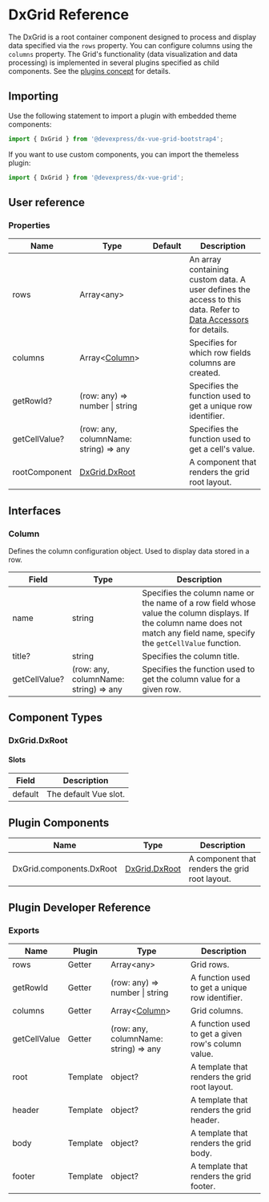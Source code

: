 # DxGrid Reference

The DxGrid is a root container component designed to process and display data specified via the `rows` property. You can configure columns using the `columns` property. The Grid's functionality (data visualization and data processing) is implemented in several plugins specified as child components. See the [plugins concept](../guides/plugin-overview.md) for details.

## Importing

Use the following statement to import a plugin with embedded theme components:

```js
import { DxGrid } from '@devexpress/dx-vue-grid-bootstrap4';
```

If you want to use custom components, you can import the themeless plugin:

```js
import { DxGrid } from '@devexpress/dx-vue-grid';
```

## User reference

### Properties

Name | Type | Default | Description
-----|------|---------|------------
rows | Array&lt;any&gt; | | An array containing custom data. A user defines the access to this data. Refer to [Data Accessors](../guides/data-accessors.md) for details.
columns | Array&lt;[Column](#column)&gt; | | Specifies for which row fields columns are created.
getRowId? | (row: any) => number &#124; string | | Specifies the function used to get a unique row identifier.
getCellValue? | (row: any, columnName: string) => any | | Specifies the function used to get a cell's value.
rootComponent | [DxGrid.DxRoot](#dxgriddxroot) | | A component that renders the grid root layout.

## Interfaces

### Column

Defines the column configuration object. Used to display data stored in a row.

Field | Type | Description
------|------|------------
name | string | Specifies the column name or the name of a row field whose value the column displays. If the column name does not match any field name, specify the `getCellValue` function.
title? | string | Specifies the column title.
getCellValue? | (row: any, columnName: string) => any | Specifies the function used to get the column value for a given row.

## Component Types

### DxGrid.DxRoot

#### Slots

Field | Description
------|------------
default | The default Vue slot.

## Plugin Components

Name | Type | Description
-----|------|------------
DxGrid.components.DxRoot | [DxGrid.DxRoot](#dxgriddxroot) | A component that renders the grid root layout.

## Plugin Developer Reference

### Exports

Name | Plugin | Type | Description
-----|--------|------|------------
rows | Getter | Array&lt;any&gt; | Grid rows.
getRowId | Getter | (row: any) => number &#124; string | A function used to get a unique row identifier.
columns | Getter | Array&lt;[Column](#column)&gt; | Grid columns.
getCellValue | Getter | (row: any, columnName: string) => any | A function used to get a given row's column value.
root | Template | object? | A template that renders the grid root layout.
header | Template | object? | A template that renders the grid header.
body | Template | object? | A template that renders the grid body.
footer | Template | object? | A template that renders the grid footer.
